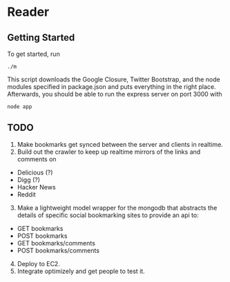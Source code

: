 # Reader

## Getting Started

To get started, run

```
./m
```

This script downloads the Google Closure, Twitter Bootstrap, and the node
modules specified in package.json and puts everything in the right place.
Afterwards, you should be able to run the express server on port 3000 with

```
node app
```

## TODO

1. Make bookmarks get synced between the server and clients in realtime.
2. Build out the crawler to keep up realtime mirrors of the links and comments on
  * Delicious (?)
  * Digg (?)
  * Hacker News
  * Reddit
3. Make a lightweight model wrapper for the mongodb that abstracts the details
of specific social bookmarking sites to provide an api to:
  * GET bookmarks
  * POST bookmarks
  * GET bookmarks/comments
  * POST bookmarks/comments
4. Deploy to EC2.
5. Integrate optimizely and get people to test it.
